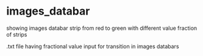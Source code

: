 # images_databar
showing images databar strip from red to green with different value fraction of strips

.txt file having fractional value input for transition in images databars
